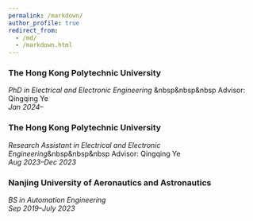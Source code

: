 ```yaml
---
permalink: /markdown/
author_profile: true
redirect_from: 
  - /md/
  - /markdown.html
---
```

### The Hong Kong Polytechnic University
*PhD in  Electrical and Electronic Engineering* &nbsp&nbsp&nbsp Advisor: Qingqing Ye  
*Jan 2024–*

### The Hong Kong Polytechnic University
*Research Assistant in  Electrical and Electronic Engineering*&nbsp&nbsp&nbsp Advisor: Qingqing Ye  
*Aug 2023–Dec 2023*  

### Nanjing University of Aeronautics and Astronautics  
*BS in Automation Engineering*  
*Sep 2019–July 2023*  



